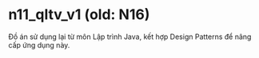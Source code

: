 # n11_qltv_v1 (old: N16)

Đồ án sử dụng lại từ môn Lập trình Java, kết hợp Design Patterns để nâng cấp ứng dụng này. 
